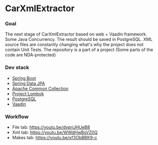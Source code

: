 # CarXmlExtractor

### Goal
The next stage of CarXmlExtractor based on web + Vaadin framework.
Some Java Concurrency.
The result should be saved in PostgreSQL.
XML source files are constantly changing what's why
the project does not contain Unit Tests.
The repository is a part of a project (Some parts of the code are NDA-protected)

### Dev stack
* [Spring Boot](https://spring.io/)
* [Spring Data JPA](https://docs.spring.io/spring-boot/docs/3.0.5/reference/htmlsingle/#data.sql.jpa-and-spring-data)
* [Apache Common Collection](https://commons.apache.org/proper/commons-collections/)
* [Project Lombok](https://projectlombok.org/)
* [PostgreSQL](https://www.postgresql.org/)
* [Vaadin](https://vaadin.com/)

### Workflow
* File tab: https://youtu.be/dvpriJHUeB8
* Xml tab: https://youtu.be/WWdHwBsVZ0Q
* Makes tab: https://youtu.be/xf3ObBBK9-c 



